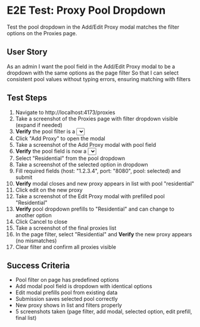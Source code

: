 # E2E Test: Proxy Pool Dropdown

Test the pool dropdown in the Add/Edit Proxy modal matches the filter options on the Proxies page.

## User Story

As an admin
I want the pool field in the Add/Edit Proxy modal to be a dropdown with the same options as the page filter
So that I can select consistent pool values without typing errors, ensuring matching with filters

## Test Steps

1. Navigate to http://localhost:4173/proxies
2. Take a screenshot of the Proxies page with filter dropdown visible (expand if needed)
3. **Verify** the pool filter is a <select> with options: All Pools, Residential, ISP, Datacenter, Mobile, Web Unblocker, Test
4. Click "Add Proxy" to open the modal
5. Take a screenshot of the Add Proxy modal with pool field
6. **Verify** the pool field is now a <select> dropdown (not text input) with the same options as filter (All Pools, Residential, etc.)
7. Select "Residential" from the pool dropdown
8. Take a screenshot of the selected option in dropdown
9. Fill required fields (host: "1.2.3.4", port: "8080", pool: selected) and submit
10. **Verify** modal closes and new proxy appears in list with pool "residential"
11. Click edit on the new proxy
12. Take a screenshot of the Edit Proxy modal with prefilled pool "Residential"
13. **Verify** pool dropdown prefills to "Residential" and can change to another option
14. Click Cancel to close
15. Take a screenshot of the final proxies list
16. In the page filter, select "Residential" and **Verify** the new proxy appears (no mismatches)
17. Clear filter and confirm all proxies visible

## Success Criteria

- Pool filter on page has predefined options
- Add modal pool field is dropdown with identical options
- Edit modal prefills pool from existing data
- Submission saves selected pool correctly
- New proxy shows in list and filters properly
- 5 screenshots taken (page filter, add modal, selected option, edit prefill, final list)